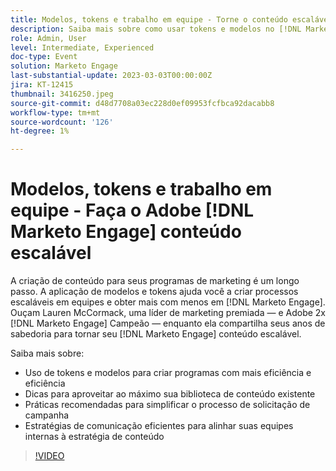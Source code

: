 ```yaml
---
title: Modelos, tokens e trabalho em equipe - Torne o conteúdo escalável
description: Saiba mais sobre como usar tokens e modelos no [!DNL Marketo Engage]. Obtenha dicas sobre como aproveitar ao máximo sua biblioteca de conteúdo existente.
role: Admin, User
level: Intermediate, Experienced
doc-type: Event
solution: Marketo Engage
last-substantial-update: 2023-03-03T00:00:00Z
jira: KT-12415
thumbnail: 3416250.jpeg
source-git-commit: d48d7708a03ec228d0ef09953fcfbca92dacabb8
workflow-type: tm+mt
source-wordcount: '126'
ht-degree: 1%

---
```



# Modelos, tokens e trabalho em equipe - Faça o Adobe [!DNL Marketo Engage] conteúdo escalável

A criação de conteúdo para seus programas de marketing é um longo passo. A aplicação de modelos e tokens ajuda você a criar processos escaláveis em equipes e obter mais com menos em [!DNL Marketo Engage]. Ouçam Lauren McCormack, uma líder de marketing premiada — e Adobe 2x [!DNL Marketo Engage] Campeão — enquanto ela compartilha seus anos de sabedoria para tornar seu [!DNL Marketo Engage] conteúdo escalável.

Saiba mais sobre:

* Uso de tokens e modelos para criar programas com mais eficiência e eficiência
* Dicas para aproveitar ao máximo sua biblioteca de conteúdo existente
* Práticas recomendadas para simplificar o processo de solicitação de campanha
* Estratégias de comunicação eficientes para alinhar suas equipes internas à estratégia de conteúdo

>[!VIDEO](https://video.tv.adobe.com/v/3416250/?quality=12&learn=on)
